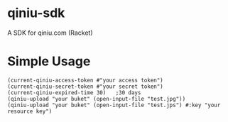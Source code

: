 # qiniu-sdk
A SDK for qiniu.com (Racket)
# Simple Usage
```
(current-qiniu-access-token #"your access token")
(current-qiniu-secret-token #"your secret token")
(current-qiniu-expired-time 30)   ;30 days
(qiniu-upload "your buket" (open-input-file "test.jpg"))
(qiniu-upload "your buket" (open-input-file "test.jps") #:key "your resource key")
```